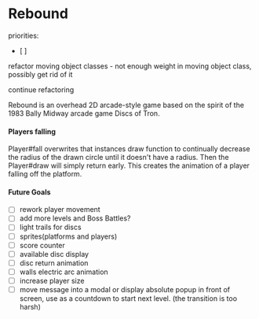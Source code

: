# Rebound

priorities:
- [ ] 

refactor moving object classes - not enough weight in moving object class, possibly get rid of it

continue refactoring

Rebound is an overhead 2D arcade-style game based on the spirit of the 1983 Bally Midway arcade game Discs of Tron.  


#### Players falling
Player#fall overwrites that instances draw function to continually decrease the radius of the drawn circle until it doesn't have a radius. Then the Player#draw will simply return early. This creates the animation of a player falling off the platform.



#### Future Goals
- [ ] rework player movement
- [ ] add more levels and Boss Battles?
- [ ] light trails for discs
- [ ] sprites(platforms and players)
- [ ] score counter
- [ ] available disc display
- [ ] disc return animation
- [ ] walls electric arc animation
- [ ] increase player size
- [ ] move message into a modal or display absolute popup in front of screen, use as a countdown to start next level. (the transition is too harsh)

